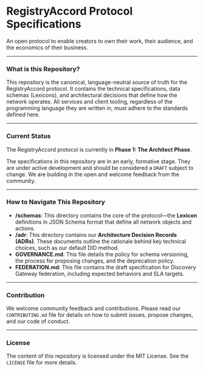 # RegistryAccord Protocol Specifications

An open protocol to enable creators to own their work, their audience, and the economics of their business.

-----

### What is this Repository?

This repository is the canonical, language-neutral source of truth for the RegistryAccord protocol. It contains the technical specifications, data schemas (Lexicons), and architectural decisions that define how the network operates. All services and client tooling, regardless of the programming language they are written in, must adhere to the standards defined here.

-----

### Current Status

The RegistryAccord protocol is currently in **Phase 1: The Architect Phase**.

The specifications in this repository are in an early, formative stage. They are under active development and should be considered a `DRAFT` subject to change. We are building in the open and welcome feedback from the community.

-----

### How to Navigate This Repository

  * **/schemas**: This directory contains the core of the protocol—the **Lexicon** definitions in JSON Schema format that define all network objects and actions.
  * **/adr**: This directory contains our **Architecture Decision Records (ADRs)**. These documents outline the rationale behind key technical choices, such as our default DID method.
  * **GOVERNANCE.md**: This file details the policy for schema versioning, the process for proposing changes, and the deprecation policy.
  * **FEDERATION.md**: This file contains the draft specification for Discovery Gateway federation, including expected behaviors and SLA targets.

-----

### Contribution

We welcome community feedback and contributions. Please read our `CONTRIBUTING.md` file for details on how to submit issues, propose changes, and our code of conduct.

-----

### License

The content of this repository is licensed under the MIT License. See the `LICENSE` file for more details.
